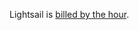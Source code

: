 Lightsail is [billed by the hour](https://aws.amazon.com/lightsail/faq/#Billing_and_account_management).
